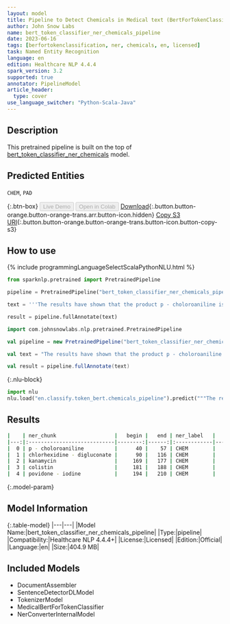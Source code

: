 ```yaml
---
layout: model
title: Pipeline to Detect Chemicals in Medical text (BertForTokenClassification)
author: John Snow Labs
name: bert_token_classifier_ner_chemicals_pipeline
date: 2023-06-16
tags: [berfortokenclassification, ner, chemicals, en, licensed]
task: Named Entity Recognition
language: en
edition: Healthcare NLP 4.4.4
spark_version: 3.2
supported: true
annotator: PipelineModel
article_header:
  type: cover
use_language_switcher: "Python-Scala-Java"
---
```


## Description

This pretrained pipeline is built on the top of [bert_token_classifier_ner_chemicals](https://nlp.johnsnowlabs.com/2022/01/06/bert_token_classifier_ner_chemicals_en.html) model.

## Predicted Entities

`CHEM`, `PAD`



{:.btn-box}
<button class="button button-orange" disabled>Live Demo</button>
<button class="button button-orange" disabled>Open in Colab</button>
[Download](https://s3.amazonaws.com/auxdata.johnsnowlabs.com/clinical/models/bert_token_classifier_ner_chemicals_pipeline_en_4.4.4_3.2_1686944207209.zip){:.button.button-orange.button-orange-trans.arr.button-icon.hidden}
[Copy S3 URI](s3://auxdata.johnsnowlabs.com/clinical/models/bert_token_classifier_ner_chemicals_pipeline_en_4.4.4_3.2_1686944207209.zip){:.button.button-orange.button-orange-trans.button-icon.button-copy-s3}

## How to use

<div class="tabs-box" markdown="1">
{% include programmingLanguageSelectScalaPythonNLU.html %}

```python
from sparknlp.pretrained import PretrainedPipeline

pipeline = PretrainedPipeline("bert_token_classifier_ner_chemicals_pipeline", "en", "clinical/models")

text = '''The results have shown that the product p - choloroaniline is not a significant factor in chlorhexidine - digluconate associated erosive cystitis. "A high percentage of kanamycin - colistin and povidone - iodine irrigations were associated with erosive cystitis.'''

result = pipeline.fullAnnotate(text)
```
```scala
import com.johnsnowlabs.nlp.pretrained.PretrainedPipeline

val pipeline = new PretrainedPipeline("bert_token_classifier_ner_chemicals_pipeline", "en", "clinical/models")

val text = "The results have shown that the product p - choloroaniline is not a significant factor in chlorhexidine - digluconate associated erosive cystitis. "A high percentage of kanamycin - colistin and povidone - iodine irrigations were associated with erosive cystitis."

val result = pipeline.fullAnnotate(text)
```


{:.nlu-block}
```python
import nlu
nlu.load("en.classify.token_bert.chemicals_pipeline").predict("""The results have shown that the product p - choloroaniline is not a significant factor in chlorhexidine - digluconate associated erosive cystitis. "A high percentage of kanamycin - colistin and povidone - iodine irrigations were associated with erosive cystitis.""")
```

</div>



## Results

```bash
|    | ner_chunk                   |   begin |   end | ner_label   |   confidence |
|---:|:----------------------------|--------:|------:|:------------|-------------:|
|  0 | p - choloroaniline          |      40 |    57 | CHEM        |     0.999986 |
|  1 | chlorhexidine - digluconate |      90 |   116 | CHEM        |     0.999989 |
|  2 | kanamycin                   |     169 |   177 | CHEM        |     0.999985 |
|  3 | colistin                    |     181 |   188 | CHEM        |     0.999982 |
|  4 | povidone - iodine           |     194 |   210 | CHEM        |     0.99998  |
```

{:.model-param}
## Model Information

{:.table-model}
|---|---|
|Model Name:|bert_token_classifier_ner_chemicals_pipeline|
|Type:|pipeline|
|Compatibility:|Healthcare NLP 4.4.4+|
|License:|Licensed|
|Edition:|Official|
|Language:|en|
|Size:|404.9 MB|

## Included Models

- DocumentAssembler
- SentenceDetectorDLModel
- TokenizerModel
- MedicalBertForTokenClassifier
- NerConverterInternalModel
